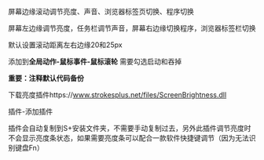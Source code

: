 屏幕边缘滚动调节亮度、声音、浏览器标签页切换、程序切换

屏幕左边缘调节亮度，任务栏调节声音，屏幕右边缘切换程序，浏览器标签栏切换

默认设置滚动距离左右边缘20和25px

添加到**全局动作-鼠标事件-鼠标滚轮** 需要勾选启动和吞掉

**重要：注释默认代码备份**

下载亮度插件https://www.strokesplus.net/files/ScreenBrightness.dll

插件-添加插件

插件会自动复制到S+安装文件夹，不需要手动复制过去，另外此插件调节亮度时不会显示亮度条状态，如果需要亮度条可以配合一款软件快捷键调节（因为无法识别键盘Fn）
